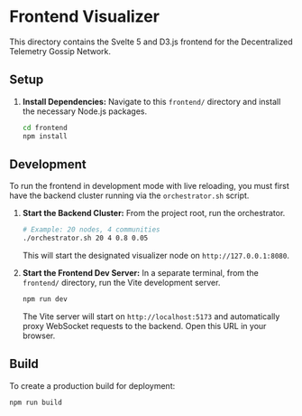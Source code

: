 # Frontend Visualizer

This directory contains the Svelte 5 and D3.js frontend for the Decentralized Telemetry Gossip Network.

## Setup

1.  **Install Dependencies:**
    Navigate to this `frontend/` directory and install the necessary Node.js packages.
    ```sh
    cd frontend
    npm install
    ```

## Development

To run the frontend in development mode with live reloading, you must first have the backend cluster running via the `orchestrator.sh` script.

1.  **Start the Backend Cluster:**
    From the project root, run the orchestrator.
    ```sh
    # Example: 20 nodes, 4 communities
    ./orchestrator.sh 20 4 0.8 0.05
    ```
    This will start the designated visualizer node on `http://127.0.0.1:8080`.

2.  **Start the Frontend Dev Server:**
    In a separate terminal, from the `frontend/` directory, run the Vite development server.
    ```sh
    npm run dev
    ```
    The Vite server will start on `http://localhost:5173` and automatically proxy WebSocket requests to the backend. Open this URL in your browser.

## Build

To create a production build for deployment:

```sh
npm run build